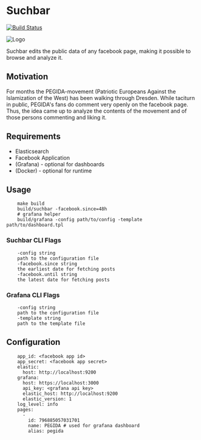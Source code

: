 # Suchbar

[![Build Status](https://travis-ci.org/0x46616c6b/suchbar.svg?branch=master)](https://travis-ci.org/0x46616c6b/suchbar)

![Logo](http://i.imgur.com/I5mjWip.png)

Suchbar edits the public data of any facebook page, making it possible to browse and analyze it.

## Motivation

For months the PEGIDA-movement (Patriotic Europeans Against the Islamization of the West) has been walking through Dresden. While taciturn in public, PEGIDA's fans do comment very openly on the facebook page. Thus, the idea came up to analyze the contents of the movement and of those persons commenting and liking it.

## Requirements

- Elasticsearch
- Facebook Application
- (Grafana) - optional for dashboards
- (Docker) - optional for runtime

## Usage

        make build
        build/suchbar -facebook.since=48h
        # grafana helper
        build/grafana -config path/to/config -template path/to/dashboard.tpl

### Suchbar CLI Flags

        -config string
        path to the configuration file
        -facebook.since string
        the earliest date for fetching posts
        -facebook.until string
        the latest date for fetching posts
        
### Grafana CLI Flags

        -config string
        path to the configuration file
        -template string
        path to the template file

## Configuration

        app_id: <facebook app id>
        app_secret: <facebook app secret>
        elastic:
          host: http://localhost:9200
        grafana:
          host: https://localhost:3000
          api_key: <grafana api key>
          elastic_host: http://localhost:9200
          elastic_version: 1
        log_level: info
        pages:
          -
            id: 796885057031701
            name: PEGIDA # used for grafana dashboard
            alias: pegida
